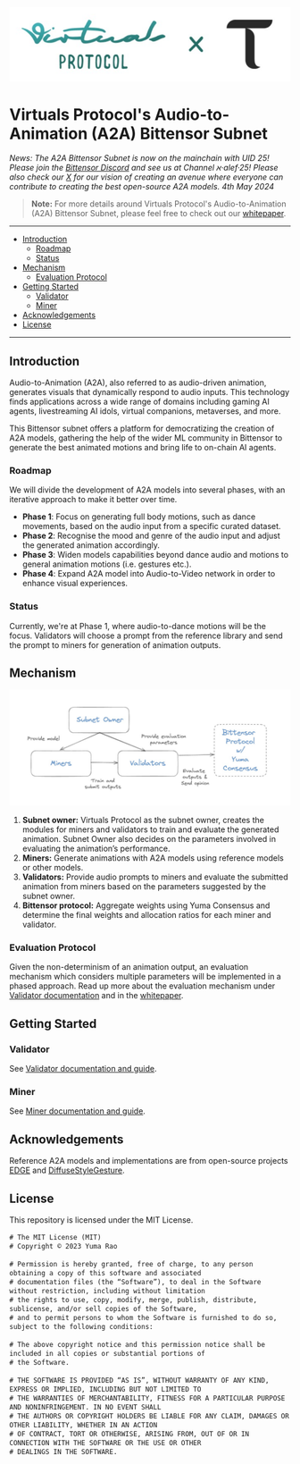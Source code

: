 <div align="center">
<img src="docs/images/banner-virtualxtao.png" alt="qdax_logo"></img>
</div>


# Virtuals Protocol's Audio-to-Animation (A2A) Bittensor Subnet

*News: The A2A Bittensor Subnet is now on the mainchain with UID 25! Please join the [Bittensor Discord](https://discord.gg/RXST8svz) and see us at Channel א·alef·25! Please also check our [X](https://twitter.com/virtuals_io/status/1785345062311960843) for our vision of creating an avenue where everyone can contribute to creating the best open-source A2A models.  4th May 2024*

> **Note:** For more details around Virtuals Protocol's Audio-to-Animation (A2A) Bittensor Subnet, please feel free to check out our [whitepaper](https://whitepaper.virtuals.io/audio-to-animation-bittensor-subnet).

---
- [Introduction](#introduction)
  - [Roadmap](#roadmap)
  - [Status](#status)
- [Mechanism](#mechanism)
  - [Evaluation Protocol](#evaluation-protocol)  
- [Getting Started](#getting-started)
  - [Validator](#validator)
  - [Miner](#miner)
- [Acknowledgements](#acknowledgements)
- [License](#license)
---

## Introduction
Audio-to-Animation (A2A), also referred to as audio-driven animation, generates visuals that dynamically respond to audio inputs. This technology finds applications across a wide range of domains including gaming AI agents, livestreaming AI idols, virtual companions, metaverses, and more.

This Bittensor subnet offers a platform for democratizing the creation of A2A models, gathering the help of the wider ML community in Bittensor to generate the best animated motions and bring life to on-chain AI agents.

### Roadmap
We will divide the development of A2A models into several phases, with an iterative approach to make it better over time.

- **Phase 1**: Focus on generating full body motions, such as dance movements, based on the audio input from a specific curated dataset.
- **Phase 2**: Recognise the mood and genre of the audio input and adjust the generated animation accordingly.
- **Phase 3**: Widen models capabilities beyond dance audio and motions to general animation motions (i.e. gestures etc.).
- **Phase 4**: Expand A2A model into Audio-to-Video network in order to enhance visual experiences.

### Status
Currently, we're at Phase 1, where audio-to-dance motions will be the focus. Validators will choose a prompt from the reference library and send the prompt to miners for generation of animation outputs.

## Mechanism
![mechanism](docs/images/a2a-mechanism.png)
1. **Subnet owner:** Virtuals Protocol as the subnet owner, creates the modules for miners and validators to train and evaluate the generated animation. Subnet Owner also decides on the parameters involved in evaluating the animation’s performance. 
2. **Miners:** Generate animations with A2A models using reference models or other models.
3. **Validators:** Provide audio prompts to miners and evaluate the submitted animation from miners based on the parameters suggested by the subnet owner. 
4. **Bittensor protocol:** Aggregate weights using Yuma Consensus and determine the final weights and allocation ratios for each miner and validator.

### Evaluation Protocol
Given the non-determinism of an animation output, an evaluation mechanism which considers multiple parameters will be implemented in a phased approach. Read up more about the evaluation mechanism under [Validator documentation](./docs/validator.md) and in the [whitepaper](https://whitepaper.virtuals.io/audio-to-animation-bittensor-subnet). 

## Getting Started

### Validator
See [Validator documentation and guide](./docs/validator.md).

### Miner
See [Miner documentation and guide](./docs/miner.md).

## Acknowledgements
Reference A2A models and implementations are from open-source projects [EDGE](https://github.com/Stanford-TML/EDGE/tree/main) and [DiffuseStyleGesture](https://github.com/YoungSeng/DiffuseStyleGesture).

## License
This repository is licensed under the MIT License.
```text
# The MIT License (MIT)
# Copyright © 2023 Yuma Rao

# Permission is hereby granted, free of charge, to any person obtaining a copy of this software and associated
# documentation files (the “Software”), to deal in the Software without restriction, including without limitation
# the rights to use, copy, modify, merge, publish, distribute, sublicense, and/or sell copies of the Software,
# and to permit persons to whom the Software is furnished to do so, subject to the following conditions:

# The above copyright notice and this permission notice shall be included in all copies or substantial portions of
# the Software.

# THE SOFTWARE IS PROVIDED “AS IS”, WITHOUT WARRANTY OF ANY KIND, EXPRESS OR IMPLIED, INCLUDING BUT NOT LIMITED TO
# THE WARRANTIES OF MERCHANTABILITY, FITNESS FOR A PARTICULAR PURPOSE AND NONINFRINGEMENT. IN NO EVENT SHALL
# THE AUTHORS OR COPYRIGHT HOLDERS BE LIABLE FOR ANY CLAIM, DAMAGES OR OTHER LIABILITY, WHETHER IN AN ACTION
# OF CONTRACT, TORT OR OTHERWISE, ARISING FROM, OUT OF OR IN CONNECTION WITH THE SOFTWARE OR THE USE OR OTHER
# DEALINGS IN THE SOFTWARE.
```
